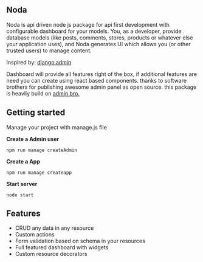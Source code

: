 ## Noda

Noda is api driven node js package for api first development with configurable dashboard for your models. You, as a developer, provide database models (like posts, comments, stores, products or whatever else your application uses), and Noda generates UI which allows you (or other trusted users) to manage content.

Inspired by: [django admin](https://docs.djangoproject.com/)

Dashboard will provide all features right of the box, if additional features are need you can create using react based components. thanks to software brothers for publishing awesome admin panel as open source. this package is heavliy build on [admin bro.](https://github.com/SoftwareBrothers/admin-bro/)

## Getting started

Manage your project with manage.js file

**Create a Admin user**

    npm run manage createAdmin

**Create a App**

    npm run manage createapp

**Start server**

    node start

## Features

- CRUD any data in any resource
- Custom actions
- Form validation based on schema in your resources
- Full featured dashboard with widgets
- Custom resource decorators
